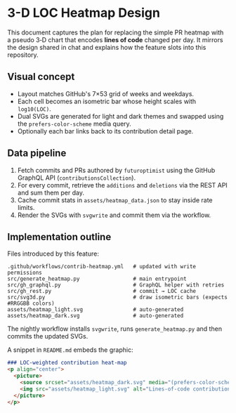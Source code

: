 # 3-D LOC Heatmap Design

This document captures the plan for replacing the simple PR heatmap with a pseudo
3‑D chart that encodes **lines of code** changed per day. It mirrors the design
shared in chat and explains how the feature slots into this repository.

## Visual concept
- Layout matches GitHub's 7×53 grid of weeks and weekdays.
- Each cell becomes an isometric bar whose height scales with `log10(LOC)`.
- Dual SVGs are generated for light and dark themes and swapped using the
  `prefers-color-scheme` media query.
- Optionally each bar links back to its contribution detail page.

## Data pipeline
1. Fetch commits and PRs authored by `futuroptimist` using the GitHub GraphQL
   API (`contributionsCollection`).
2. For every commit, retrieve the `additions` and `deletions` via the REST API
   and sum them per day.
3. Cache commit stats in `assets/heatmap_data.json` to stay inside rate limits.
4. Render the SVGs with `svgwrite` and commit them via the workflow.

## Implementation outline
Files introduced by this feature:
```
.github/workflows/contrib-heatmap.yml   # updated with write permissions
src/generate_heatmap.py                 # main entrypoint
src/gh_graphql.py                       # GraphQL helper with retries
src/gh_rest.py                          # commit → LOC cache
src/svg3d.py                            # draw isometric bars (expects #RRGGBB colors)
assets/heatmap_light.svg                # auto-generated
assets/heatmap_dark.svg                 # auto-generated
```
The nightly workflow installs `svgwrite`, runs `generate_heatmap.py` and then
commits the updated SVGs.

A snippet in `README.md` embeds the graphic:
```md
### LOC-weighted contribution heat-map
<p align="center">
  <picture>
    <source srcset="assets/heatmap_dark.svg" media="(prefers-color-scheme: dark)">
    <img src="assets/heatmap_light.svg" alt="Lines-of-code contributions past year">
  </picture>
</p>
```
